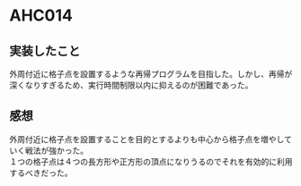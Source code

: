 # AHC014

## 実装したこと
外周付近に格子点を設置するような再帰プログラムを目指した。しかし、再帰が深くなりすぎるため、実行時間制限以内に抑えるのが困難であった。

## 感想
外周付近に格子点を設置することを目的とするよりも中心から格子点を増やしていく戦法が強かった。  
１つの格子点は４つの長方形や正方形の頂点になりうるのでそれを有効的に利用するべきだった。
